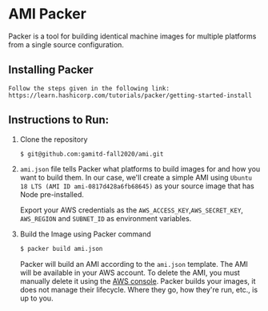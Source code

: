 # AMI Packer

Packer is a tool for building identical machine images for multiple platforms from a single source configuration.

## Installing Packer

    Follow the steps given in the following link:
    https://learn.hashicorp.com/tutorials/packer/getting-started-install

## Instructions to Run:

1. Clone the repository

    ```sh
    $ git@github.com:gamitd-fall2020/ami.git
    ```

2. `ami.json` file tells Packer what platforms to build images for and how you want to build them. In our
    case, we'll create a simple AMI using `Ubuntu 18 LTS (AMI ID ami-0817d428a6fb68645)` as your source image that has Node pre-installed.

    Export your AWS credentials as the `AWS_ACCESS_KEY`,`AWS_SECRET_KEY`, `AWS_REGION` and `SUBNET_ID` as environment variables.

3. Build the Image using Packer command 

    ```sh
    $ packer build ami.json
    ```

    Packer will build an AMI according to the `ami.json` template. The AMI will be available in your AWS account. To delete the AMI, you must manually delete it using the [AWS console](https://console.aws.amazon.com/). Packer builds your images, it does not manage their lifecycle. Where they go, how they're run, etc., is up to you.